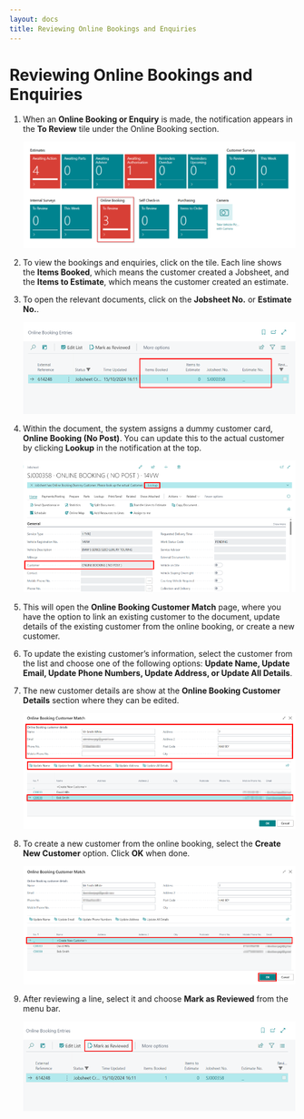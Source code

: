 ```yaml
---
layout: docs
title: Reviewing Online Bookings and Enquiries
---
```


# Reviewing Online Bookings and Enquiries
1. When an **Online Booking or Enquiry** is made, the notification appears in the **To Review** tile under the Online Booking section.

   ![](media/garagehive-reviewing-onlinebooking-and-enquiries1.png)

2. To view the bookings and enquiries, click on the tile. Each line shows the **Items Booked**, which means the customer created a Jobsheet, and the **Items to Estimate**, which means the customer created an estimate.
3. To open the relevant documents, click on the **Jobsheet No.** or **Estimate No.**.

   ![](media/garagehive-reviewing-onlinebooking-and-enquiries2.png)

4. Within the document, the system assigns a dummy customer card, **Online Booking (No Post)**. You can update this to the actual customer by clicking **Lookup** in the notification at the top.

   ![](media/garagehive-reviewing-onlinebooking-and-enquiries4.png)

5. This will open the **Online Booking Customer Match** page, where you have the option to link an existing customer to the document, update details of the existing customer from the online booking, or create a new customer.
6. To update the existing customer’s information, select the customer from the list and choose one of the following options: **Update Name, Update Email, Update Phone Numbers, Update Address, or Update All Details**.
7. The new customer details are show at the **Online Booking Customer Details** section where they can be edited. 

   ![](media/garagehive-reviewing-onlinebooking-and-enquiries5.png)

8. To create a new customer from the online booking, select the **Create New Customer** option. Click **OK** when done.

   ![](media/garagehive-reviewing-onlinebooking-and-enquiries6.png)

9. After reviewing a line, select it and choose **Mark as Reviewed** from the menu bar.

   ![](media/garagehive-reviewing-onlinebooking-and-enquiries3.png)